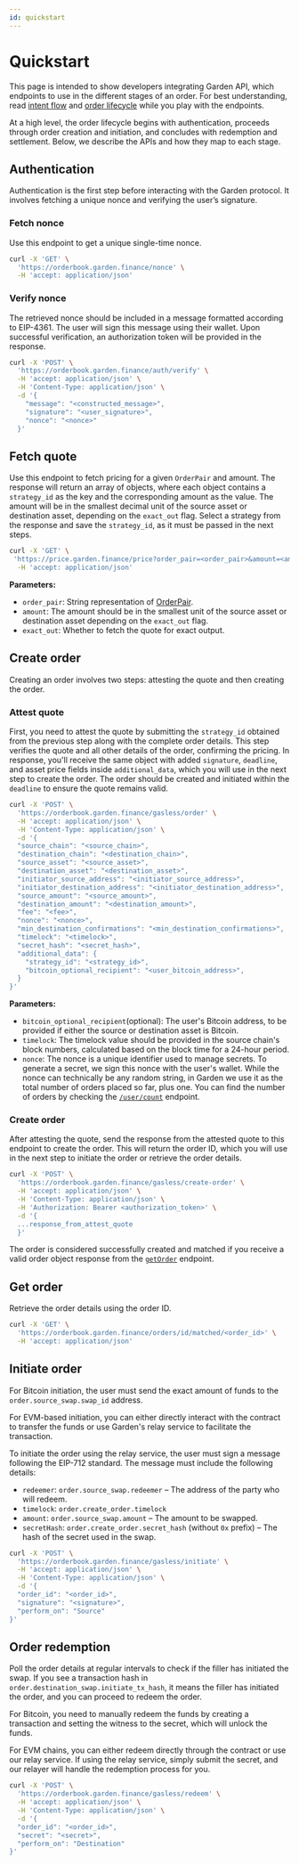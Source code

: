 ```yaml
---
id: quickstart
---
```


# Quickstart

This page is intended to show developers integrating Garden API, which endpoints to use in the different stages of an order. For best understanding, read [intent flow](../../home/fundamentals/how-it-works/IntentFlow.md) and [order lifecycle](../core/OrderLifecycle.md) while you play with the endpoints.

At a high level, the order lifecycle begins with authentication, proceeds through order creation and initiation, and concludes with redemption and settlement. Below, we describe the APIs and how they map to each stage.

## Authentication

Authentication is the first step before interacting with the Garden protocol. It involves fetching a unique nonce and verifying the user’s signature.

### Fetch nonce

Use this endpoint to get a unique single-time nonce.

```bash
curl -X 'GET' \
  'https://orderbook.garden.finance/nonce' \
  -H 'accept: application/json'
```

### Verify nonce

The retrieved nonce should be included in a message formatted according to EIP-4361. The user will sign this message using their wallet. Upon successful verification, an authorization token will be provided in the response.

```bash
curl -X 'POST' \
  'https://orderbook.garden.finance/auth/verify' \
  -H 'accept: application/json' \
  -H 'Content-Type: application/json' \
  -d '{
    "message": "<constructed_message>",
    "signature": "<user_signature>",
    "nonce": "<nonce>"
  }'
```

## Fetch quote

Use this endpoint to fetch pricing for a given `OrderPair` and amount. The response will return an array of objects, where each object contains a `strategy_id` as the key and the corresponding amount as the value. The amount will be in the smallest decimal unit of the source asset or destination asset, depending on the `exact_out` flag. Select a strategy from the response and save the `strategy_id`, as it must be passed in the next steps.

```bash
curl -X 'GET' \
 'https://price.garden.finance/price?order_pair=<order_pair>&amount=<amount>&exact_out=<true/false>' \
  -H 'accept: application/json'
```

**Parameters:**

- `order_pair`: String representation of [OrderPair](../sdk/Enumerations.md#orderpair).
- `amount`: The amount should be in the smallest unit of the source asset or destination asset depending on the `exact_out` flag.
- `exact_out`: Whether to fetch the quote for exact output.

## Create order

Creating an order involves two steps: attesting the quote and then creating the order.

### Attest quote

First, you need to attest the quote by submitting the `strategy_id` obtained from the previous step along with the complete order details. This step verifies the quote and all other details of the order, confirming the pricing. In response, you'll receive the same object with added `signature`, `deadline`, and asset price fields inside `additional_data`, which you will use in the next step to create the order. The order should be created and initiated within the `deadline` to ensure the quote remains valid.

```bash
curl -X 'POST' \
  'https://orderbook.garden.finance/gasless/order' \
  -H 'accept: application/json' \
  -H 'Content-Type: application/json' \
  -d '{
  "source_chain": "<source_chain>",
  "destination_chain": "<destination_chain>",
  "source_asset": "<source_asset>",
  "destination_asset": "<destination_asset>",
  "initiator_source_address": "<initiator_source_address>",
  "initiator_destination_address": "<initiator_destination_address>",
  "source_amount": "<source_amount>",
  "destination_amount": "<destination_amount>",
  "fee": "<fee>",
  "nonce": "<nonce>",
  "min_destination_confirmations": "<min_destination_confirmations>",
  "timelock": "<timelock>",
  "secret_hash": "<secret_hash>",
  "additional_data": {
    "strategy_id": "<strategy_id>",
    "bitcoin_optional_recipient": "<user_bitcoin_address>",
  }
}'
```

**Parameters:**

- `bitcoin_optional_recipient`(optional): The user's Bitcoin address, to be provided if either the source or destination asset is Bitcoin.
- `timelock`: The timelock value should be provided in the source chain's block numbers, calculated based on the block time for a 24-hour period.
- `nonce`: The nonce is a unique identifier used to manage secrets. To generate a secret, we sign this nonce with the user's wallet. While the nonce can technically be any random string, in Garden we use it as the total number of orders placed so far, plus one. You can find the number of orders by checking the [`/user/count`](./GardenAPI.md) endpoint.

### Create order

After attesting the quote, send the response from the attested quote to this endpoint to create the order. This will return the order ID, which you will use in the next step to initiate the order or retrieve the order details.

```bash
curl -X 'POST' \
  'https://orderbook.garden.finance/gasless/create-order' \
  -H 'accept: application/json' \
  -H 'Content-Type: application/json' \
  -H 'Authorization: Bearer <authorization_token>' \
  -d '{
  ...response_from_attest_quote
  }'
```

The order is considered successfully created and matched if you receive a valid order object response from the [`getOrder`](#get-order) endpoint.

## Get order

Retrieve the order details using the order ID.

```bash
curl -X 'GET' \
  'https://orderbook.garden.finance/orders/id/matched/<order_id>' \
  -H 'accept: application/json'
```

## Initiate order

For Bitcoin initiation, the user must send the exact amount of funds to the `order.source_swap.swap_id` address.

For EVM-based initiation, you can either directly interact with the contract to transfer the funds or use Garden's relay service to facilitate the transaction.

To initiate the order using the relay service, the user must sign a message following the EIP-712 standard. The message must include the following details:

- `redeemer`: `order.source_swap.redeemer` – The address of the party who will redeem.
- `timelock`: `order.create_order.timelock`
- `amount`: `order.source_swap.amount` – The amount to be swapped.
- `secretHash`: `order.create_order.secret_hash` (without `0x` prefix) – The hash of the secret used in the swap.

```bash
curl -X 'POST' \
  'https://orderbook.garden.finance/gasless/initiate' \
  -H 'accept: application/json' \
  -H 'Content-Type: application/json' \
  -d '{
  "order_id": "<order_id>",
  "signature": "<signature>",
  "perform_on": "Source"
}'
```

## Order redemption

Poll the order details at regular intervals to check if the filler has initiated the swap. If you see a transaction hash in `order.destination_swap.initiate_tx_hash`, it means the filler has initiated the order, and you can proceed to redeem the order.

For Bitcoin, you need to manually redeem the funds by creating a transaction and setting the witness to the secret, which will unlock the funds.

For EVM chains, you can either redeem directly through the contract or use our relay service. If using the relay service, simply submit the secret, and our relayer will handle the redemption process for you.

```bash
curl -X 'POST' \
  'https://orderbook.garden.finance/gasless/redeem' \
  -H 'accept: application/json' \
  -H 'Content-Type: application/json' \
  -d '{
  "order_id": "<order_id>",
  "secret": "<secret>",
  "perform_on": "Destination"
}'
```
